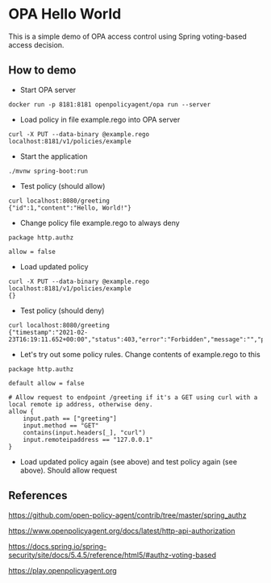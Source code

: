
# OPA Hello World

This is a simple demo of OPA access control using Spring voting-based access decision.

## How to demo

- Start OPA server
```
docker run -p 8181:8181 openpolicyagent/opa run --server
```
- Load policy in file example.rego into OPA server
```
curl -X PUT --data-binary @example.rego localhost:8181/v1/policies/example
```
- Start the application
```
./mvnw spring-boot:run
```
- Test policy (should allow)
```
curl localhost:8080/greeting
{"id":1,"content":"Hello, World!"}
```
- Change policy file example.rego to always deny
```
package http.authz

allow = false
```
- Load updated policy
```
curl -X PUT --data-binary @example.rego localhost:8181/v1/policies/example
{}
```
- Test policy (should deny)
```
curl localhost:8080/greeting
{"timestamp":"2021-02-23T16:19:11.652+00:00","status":403,"error":"Forbidden","message":"","path":"/greeting"}
```
- Let's try out some policy rules. Change contents of example.rego to this
```
package http.authz

default allow = false

# Allow request to endpoint /greeting if it's a GET using curl with a local remote ip address, otherwise deny.
allow {
    input.path == ["greeting"]
    input.method == "GET"
    contains(input.headers[_], "curl")
    input.remoteipaddress == "127.0.0.1"
}
```
- Load updated policy again (see above) and test policy again (see above). Should allow request

## References

https://github.com/open-policy-agent/contrib/tree/master/spring_authz

https://www.openpolicyagent.org/docs/latest/http-api-authorization

https://docs.spring.io/spring-security/site/docs/5.4.5/reference/html5/#authz-voting-based

https://play.openpolicyagent.org
